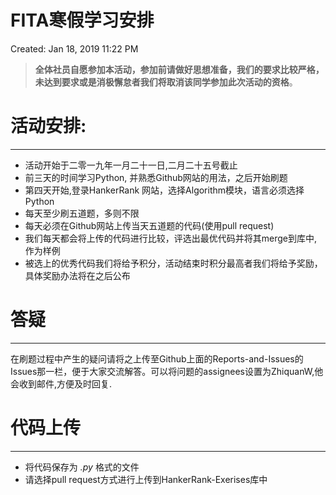 # FITA寒假学习安排

Created: Jan 18, 2019 11:22 PM

> **全体社员自愿参加本活动，参加前请做好思想准备，我们的要求比较严格，未达到要求或是消极懈怠者我们将取消该同学参加此次活动的资格**。

# 活动安排:

---

- 活动开始于二零一九年一月二十一日,二月二十五号截止
- 前三天的时间学习Python, 并熟悉Github网站的用法，之后开始刷题
- 第四天开始,登录HankerRank 网站，选择Algorithm模块，语言必须选择Python
- 每天至少刷五道题，多则不限
- 每天必须在Github网站上传当天五道题的代码(使用pull request)
- 我们每天都会将上传的代码进行比较，评选出最优代码并将其merge到库中,作为样例
- 被选上的优秀代码我们将给予积分，活动结束时积分最高者我们将给予奖励，具体奖励办法将在之后公布

# 答疑

---

在刷题过程中产生的疑问请将之上传至Github上面的Reports-and-Issues的Issues那一栏，便于大家交流解答。可以将问题的assignees设置为ZhiquanW,他会收到邮件,方便及时回复.

# 代码上传

---

- 将代码保存为 *.py* 格式的文件
- 请选择pull request方式进行上传到HankerRank-Exerises库中